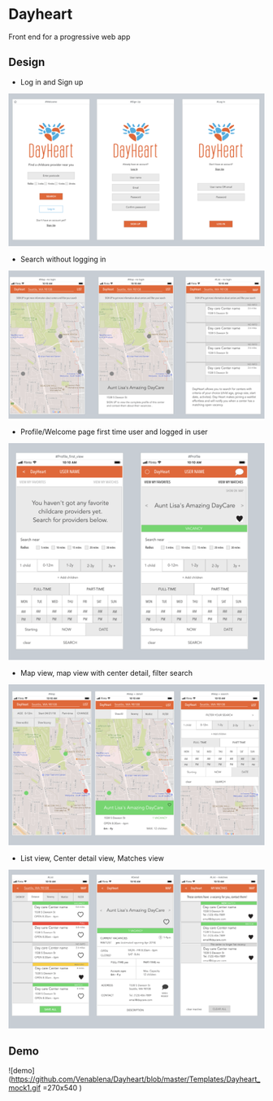 # Dayheart
Front end for a progressive web app


## Design

* Log in and Sign up

![login](https://github.com/Venablena/Dayheart/blob/master/Templates/login.png )

* Search without logging in

![search_no-login](https://github.com/Venablena/Dayheart/blob/master/Templates/search_no-login.png )

* Profile/Welcome page first time user and logged in user

![welcome](https://github.com/Venablena/Dayheart/blob/master/Templates/welcome.png )

* Map view, map view with center detail, filter search

![search](https://github.com/Venablena/Dayheart/blob/master/Templates/search.png )

* List view, Center detail view, Matches view

![list-detail-matches](https://github.com/Venablena/Dayheart/blob/master/Templates/list-detail-matches.png)

## Demo

![demo](https://github.com/Venablena/Dayheart/blob/master/Templates/Dayheart_mock1.gif =270x540 )
